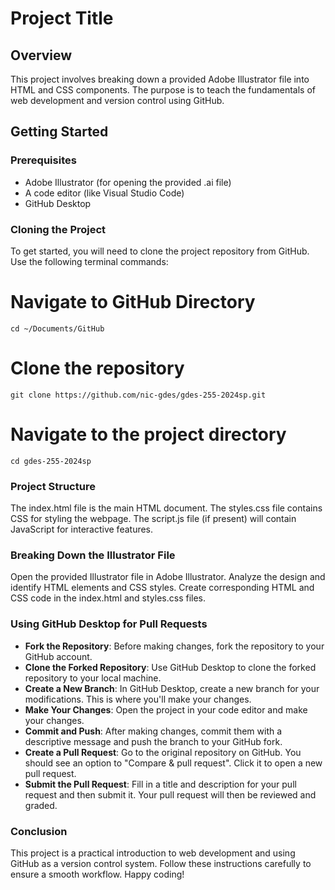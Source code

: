 # Project Title

## Overview
This project involves breaking down a provided Adobe Illustrator file into HTML and CSS components. The purpose is to teach the fundamentals of web development and version control using GitHub.

## Getting Started

### Prerequisites
- Adobe Illustrator (for opening the provided .ai file)
- A code editor (like Visual Studio Code)
- GitHub Desktop

### Cloning the Project
To get started, you will need to clone the project repository from GitHub. Use the following terminal commands:

# Navigate to GitHub Directory
`cd ~/Documents/GitHub`

# Clone the repository
`git clone https://github.com/nic-gdes/gdes-255-2024sp.git`

# Navigate to the project directory
`cd gdes-255-2024sp`

### Project Structure
The index.html file is the main HTML document.
The styles.css file contains CSS for styling the webpage.
The script.js file (if present) will contain JavaScript for interactive features.

### Breaking Down the Illustrator File
Open the provided Illustrator file in Adobe Illustrator.
Analyze the design and identify HTML elements and CSS styles.
Create corresponding HTML and CSS code in the index.html and styles.css files.

### Using GitHub Desktop for Pull Requests
- **Fork the Repository**: Before making changes, fork the repository to your GitHub account.
- **Clone the Forked Repository**: Use GitHub Desktop to clone the forked repository to your local machine.
- **Create a New Branch**: In GitHub Desktop, create a new branch for your modifications. This is where you'll make your changes.
- **Make Your Changes**: Open the project in your code editor and make your changes.
- **Commit and Push**: After making changes, commit them with a descriptive message and push the branch to your GitHub fork.
- **Create a Pull Request**: Go to the original repository on GitHub. You should see an option to "Compare & pull request". Click it to open a new pull request.
- **Submit the Pull Request**: Fill in a title and description for your pull request and then submit it. Your pull request will then be reviewed and graded.

### Conclusion
This project is a practical introduction to web development and using GitHub as a version control system. Follow these instructions carefully to ensure a smooth workflow. Happy coding!